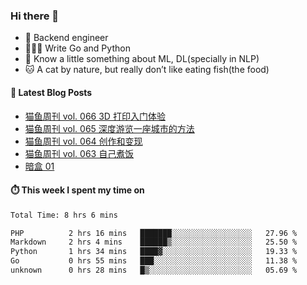 ### Hi there 👋

- 🔧 Backend engineer
- 👨🏻‍💻 Write Go and Python
- 🔭 Know a little something about ML, DL(specially in NLP)
- 🐱 A cat by nature, but really don’t like eating fish(the food)

#### 📖 Latest Blog Posts
<!-- BLOG-POST-LIST:START -->
- [猫鱼周刊 vol. 066 3D 打印入门体验](https://ameow.xyz/archives/weekly-066)
- [猫鱼周刊 vol. 065 深度游览一座城市的方法](https://ameow.xyz/archives/weekly-065)
- [猫鱼周刊 vol. 064 创作和变现](https://ameow.xyz/archives/weekly-064)
- [猫鱼周刊 vol. 063 自己煮饭](https://ameow.xyz/archives/weekly-063)
- [暗盒 01](https://ameow.xyz/archives/film-roll-01)
<!-- BLOG-POST-LIST:END -->

#### ⏱️ This week I spent my time on
<!--START_SECTION:waka-->

```txt
Total Time: 8 hrs 6 mins

PHP          2 hrs 16 mins   ███████░░░░░░░░░░░░░░░░░░   27.96 %
Markdown     2 hrs 4 mins    ██████▒░░░░░░░░░░░░░░░░░░   25.50 %
Python       1 hrs 34 mins   ████▓░░░░░░░░░░░░░░░░░░░░   19.33 %
Go           0 hrs 55 mins   ███░░░░░░░░░░░░░░░░░░░░░░   11.38 %
unknown      0 hrs 28 mins   █▒░░░░░░░░░░░░░░░░░░░░░░░   05.69 %
```

<!--END_SECTION:waka-->

<!--
**LeslieLeung/LeslieLeung** is a ✨ _special_ ✨ repository because its `README.md` (this file) appears on your GitHub profile.

Here are some ideas to get you started:

- 🔭 I’m currently working on ...
- 🌱 I’m currently learning ...
- 👯 I’m looking to collaborate on ...
- 🤔 I’m looking for help with ...
- 💬 Ask me about ...
- 📫 How to reach me: ...
- 😄 Pronouns: ...
- ⚡ Fun fact: ...
-->
